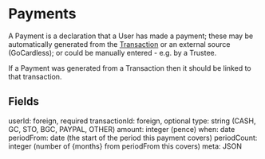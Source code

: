 Payments
========

A Payment is a declaration that a User has made a payment; these may be
automatically generated from the [Transaction][] or an external source
(GoCardless); or could be manually entered - e.g. by a Trustee.

If a Payment was generated from a Transaction then it should be linked
to that transaction.

Fields
------

userId: foreign, required
transactionId: foreign, optional
type: string (CASH, GC, STO, BGC, PAYPAL, OTHER)
amount: integer (pence)
when: date
periodFrom: date (the start of the period this payment covers)
periodCount: integer (number of {months} from periodFrom this covers)
meta: JSON

[Transaction]: transactions.md
